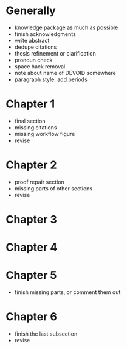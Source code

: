 

# Generally

- knowledge package as much as possible
- finish acknowledgments
- write abstract
- dedupe citations
- thesis refinement or clarification
- pronoun check
- space hack removal
- note about name of DEVOID somewhere
- paragraph style: add periods

# Chapter 1

- final section
- missing citations
- missing workflow figure
- revise

# Chapter 2

- proof repair section
- missing parts of other sections
- revise

# Chapter 3

# Chapter 4

# Chapter 5

- finish missing parts, or comment them out

# Chapter 6

- finish the last subsection
- revise
